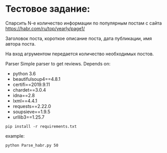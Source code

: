 
# Тестовое задание:
Спарсить N-e количество информации по популярным постам с сайта https://habr.com/ru/top/yearly/page1/

Заголовок поста, короткое описание поста, дата публикации, имя автора поста.


На вход агрументом передается количество необходимых постов.

Parser Simple parser to get reviews. Depends on:

- python 3.6
- beautifulsoup4==4.8.1
- certifi==2019.9.11
- chardet==3.0.4
- idna==2.8
- lxml==4.4.1
- requests==2.22.0
- soupsieve==1.9.5
- urllib3==1.25.7

`pip install -r requirements.txt`

example:

`python Parse_habr.py 50`

